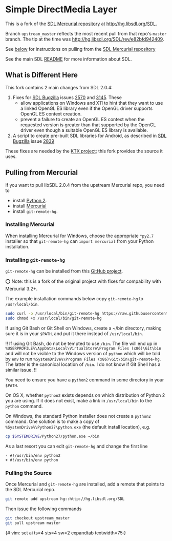 
Simple DirectMedia Layer 
========================

This is a fork of the [SDL Mercurial repository](http://hg.libsdl.org/SDL) at
http://hg.libsdl.org/SDL.

Branch `upstream_master` reflects the most recent pull from that repo's
`master` branch. The tip at the time was
http://hg.libsdl.org/SDL/rev/e82bfd942409.

See [below](pulling_from_mercurial) for instructions on pulling from
the [SDL Mercurial repository](http://hg.libsdl.org/SDL)

See the main SDL [README](docs/README.md) for more information about
SDL.

What is Different Here
----------------------

This fork contains 2 main changes from SDL 2.0.4:

1. Fixes for [SDL Bugzilla](https://bugzilla.libsdl.org/) issues
   [2570](https://bugzilla.libsdl.org/show_bug.cgi?id=2570) and
   [3145](https://bugzilla.libsdl.org/show_bug.cgi?id=3145). These
   * allow applications on Windows and X11 to hint that they want to use a
   linked OpenGL ES library even if the OpenGL driver supports OpenGL ES
   context creation.
   * prevent a failure to create an OpenGL ES context when the requested
   version is greater than that supported by the OpenGL driver even though
   a suitable OpenGL ES library is available.
2. A script to create pre-built SDL libraries for Android, as described in
   [SDL Bugzilla](https://bugzilla.libsdl.org/) issue [2839](https://bugzilla.libsdl.org/show_bug.cgi?id=2839)
   
These fixes are needed by the
[KTX project](https://github.com/KhronosGroup/KTX); this fork provides
the source it uses.

Pulling from Mercurial
----------------------

If you want to pull libSDL 2.0.4 from the upstream Mercurial repo,
you need to

* install [Python 2](https://www.python.org/downloads/).
* install [Mercurial](http://mercurial.selenic.com/)
* install `git-remote-hg`.

### Installing Mercurial

When installing Mercurial for Windows, choose the appropriate `*py2.7`
installer so that `git-remote-hg` can `import mercurial` from your
Python installation. 

### Installing `git-remote-hg`

`git-remote-hg` can be installed from this
[GitHub project](https://github.com/fingolfin/git-remote-hg).

:o: Note: this is a fork of the original project with fixes for compability with
Mercurial 3.2+.

The example installation commands below copy `git-remote-hg` to `/usr/local/bin`.
 
```bash
sudo curl -o /usr/local/bin/git-remote-hg https://raw.githubusercontent.com/fingolfin/git-remote-hg/master/git-remote-hg
sudo chmod +x /usr/local/bin/git-remote-hg
```

If using Git Bash or Git Shell on Windows, create a ~/bin directory, making
sure it is in your `$PATH`, and put it there instead of `/usr/local/bin`.

:bangbang: If using Git Bash, do not be tempted to use `/bin`. The file
will end up in
`%USERPROFILE%\AppData\Local\VirtualStore\Program Files (x86)\Git\bin` and
will not be visible to the Windows version of `python` which will be told
by `env` to run `%SystemDrive%\Program Files (x86)\Git\bin\git-remote-hg`.
The latter is the canonical location of `/bin`. I do not know if
Git Shell has a similar issue. :bangbang:

You need to ensure you have a `python2` command in some directory
in your `$PATH`.

On OS X, whether `python2` exists depends on which distribution of Python 2
you are using. If it does not exist, make a link in `/usr/local/bin` to
the `python` command.

On Windows, the standard Python installer does not create a `python2`
command. One solution is to make a copy of
`%SystemDrive%\Python27\python.exe` (the default install location), e.g.

```bash
cp $SYSTEMDRIVE/Python27/python.exe ~/bin
```

As a last resort you can edit `git-remote-hg` and change the
first line

```
- #!/usr/bin/env python2
+ #!/usr/bin/env python
```

### Pulling the Source

Once Mercurial and `git-remote-hg` are installed, add a remote
that points to the SDL Mercurial repo.

```bash
git remote add upstream hg::http://hg.libsdl.org/SDL
```
Then issue the following commands

```bash
git checkout upstream_master
git pull upstream master
```

{# vim: set ai ts=4 sts=4 sw=2 expandtab textwidth=75:}

